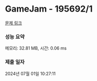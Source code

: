 # GameJam - 195692/1 

[문제 링크](https://level.goorm.io/exam/195692/gamejam/quiz/1) 

### 성능 요약

메모리: 32.81 MB, 시간: 0.06 ms

### 제출 일자

2024년 07월 01일 10:27:11

